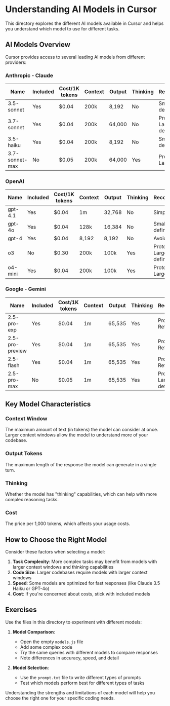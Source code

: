 # Understanding AI Models in Cursor

This directory explores the different AI models available in Cursor and helps you understand which model to use for different tasks.

## AI Models Overview

Cursor provides access to several leading AI models from different providers:

### Anthropic - Claude

| Name           | Included | Cost/1K tokens | Context | Output | Thinking | Recommendation                     |
|----------------|----------|----------------|---------|--------|----------|-----------------------------------|
| 3.5-sonnet     | Yes      | $0.04          | 200k    | 8,192  | No       | Small, poorly defined tasks       |
| 3.7-sonnet     | Yes      | $0.04          | 200k    | 64,000 | No       | Prototyping, Large poorly defined tasks |
| 3.5-haiku      | Yes      | $0.04          | 200k    | 8,192  | No       | Small, well defined tasks         |
| 3.7-sonnet-max | No       | $0.05          | 200k    | 64,000 | Yes      | Prototyping, Large scale tasks    |

### OpenAI

| Name       | Included | Cost/1K tokens | Context | Output  | Thinking | Recommendation                    |
|------------|----------|----------------|---------|---------|----------|------------------------------------|
| gpt-4.1    | Yes      | $0.04          | 1m      | 32,768  | No       | Simple fast tasks                  |
| gpt-4o     | Yes      | $0.04          | 128k    | 16,384  | No       | Small, well defined tasks          |
| gpt-4      | Yes      | $0.04          | 8,192   | 8,192   | No       | Avoid                              |
| o3         | No       | $0.30          | 200k    | 100k    | Yes      | Prototyping, Large well defined tasks |
| o4-mini    | Yes      | $0.04          | 200k    | 100k    | Yes      | Prototyping, Large tasks           |

### Google - Gemini

| Name            | Included | Cost/1K tokens | Context | Output  | Thinking | Recommendation                    |
|-----------------|----------|----------------|---------|---------|----------|------------------------------------|
| 2.5-pro-exp     | Yes      | $0.04          | 1m      | 65,535  | Yes      | Prototyping, Refactoring           |
| 2.5-pro-preview | Yes      | $0.04          | 1m      | 65,535  | Yes      | Prototyping, Refactoring           |
| 2.5-flash       | Yes      | $0.04          | 1m      | 65,535  | Yes      | Prototyping, Refactoring           |
| 2.5-pro-max     | No       | $0.05          | 1m      | 65,535  | Yes      | Prototyping, Large well defined tasks |

## Key Model Characteristics

### Context Window
The maximum amount of text (in tokens) the model can consider at once. Larger context windows allow the model to understand more of your codebase.

### Output Tokens
The maximum length of the response the model can generate in a single turn.

### Thinking
Whether the model has "thinking" capabilities, which can help with more complex reasoning tasks.

### Cost
The price per 1,000 tokens, which affects your usage costs.

## How to Choose the Right Model

Consider these factors when selecting a model:

1. **Task Complexity**: More complex tasks may benefit from models with larger context windows and thinking capabilities
2. **Code Size**: Larger codebases require models with larger context windows
3. **Speed**: Some models are optimized for fast responses (like Claude 3.5 Haiku or GPT-4o)
4. **Cost**: If you're concerned about costs, stick with included models

## Exercises

Use the files in this directory to experiment with different models:

1. **Model Comparison**:
   - Open the empty `models.js` file
   - Add some complex code
   - Try the same queries with different models to compare responses
   - Note differences in accuracy, speed, and detail

2. **Model Selection**:
   - Use the `prompt.txt` file to write different types of prompts
   - Test which models perform best for different types of tasks

Understanding the strengths and limitations of each model will help you choose the right one for your specific coding needs. 